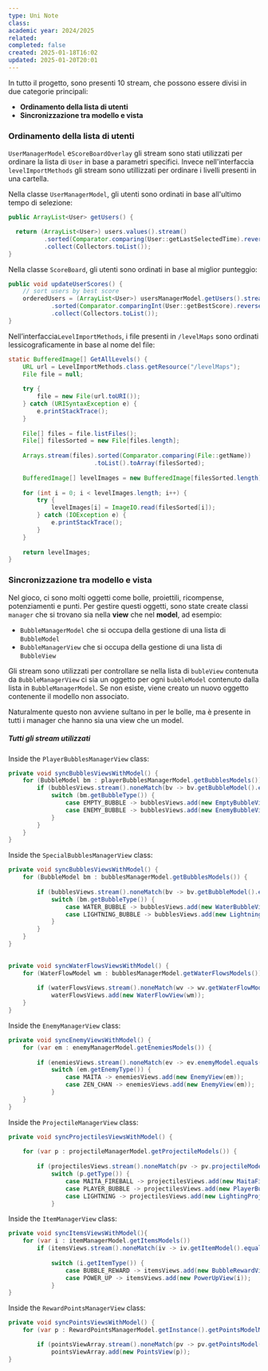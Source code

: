 ```yaml
---
type: Uni Note
class: 
academic year: 2024/2025
related: 
completed: false
created: 2025-01-18T16:02
updated: 2025-01-20T20:01
---
```

In tutto il progetto, sono presenti 10 stream, che possono essere divisi in due categorie principali:

* **Ordinamento della lista di utenti**
* **Sincronizzazione tra modello e vista**

### Ordinamento della lista di utenti

`UserManagerModel` e`ScoreBoardOverlay` gli stream sono stati utilizzati per ordinare la lista di `User` in base a parametri specifici. Invece nell'interfaccia `levelImportMethods` gli stream sono utillizzati per ordinare i livelli presenti in una cartella.

Nella classe `UserManagerModel`, gli utenti sono ordinati in base all'ultimo tempo di selezione:

```java
public ArrayList<User> getUsers() {

  return (ArrayList<User>) users.values().stream()
          .sorted(Comparator.comparing(User::getLastSelectedTime).reversed())
          .collect(Collectors.toList());
}
```

Nella classe `ScoreBoard`, gli utenti sono ordinati in base al miglior punteggio: 

```java
public void updateUserScores() {  
	// sort users by best score    
    orderedUsers = (ArrayList<User>) usersManagerModel.getUsers().stream()  
            .sorted(Comparator.comparingInt(User::getBestScore).reversed())  
            .collect(Collectors.toList());  
}
```

Nell’interfaccia`LevelImportMethods`, i file presenti in `/levelMaps` sono ordinati lessicograficamente in base al nome del file:

```java
static BufferedImage[] GetAllLevels() {  
    URL url = LevelImportMethods.class.getResource("/levelMaps");  
    File file = null;  
  
    try {  
        file = new File(url.toURI());  
    } catch (URISyntaxException e) {  
        e.printStackTrace();  
    }  
  
    File[] files = file.listFiles();  
    File[] filesSorted = new File[files.length];  
  
    Arrays.stream(files).sorted(Comparator.comparing(File::getName))
					    .toList().toArray(filesSorted);
  
    BufferedImage[] levelImages = new BufferedImage[filesSorted.length];  
  
    for (int i = 0; i < levelImages.length; i++) {  
        try {  
            levelImages[i] = ImageIO.read(filesSorted[i]);  
        } catch (IOException e) {  
            e.printStackTrace();  
        }  
    }  
  
    return levelImages;  
}
```

### Sincronizzazione tra modello e vista

Nel gioco, ci sono molti oggetti come bolle, proiettili, ricompense, potenziamenti e punti. Per gestire questi oggetti, sono state create classi `manager` che si trovano sia nella **view** che nel **model**, ad esempio:
- `BubbleManagerModel` che si occupa della gestione di una lista di `BubbleModel` 
- `BubbleManagerView` che si occupa della gestione di una lista di `BubbleView` 

Gli stream sono utilizzati per controllare se nella lista di `bubleView` contenuta da `BubbleManagerView` ci sia un oggetto per ogni `bubbleModel` contenuto dalla lista in `BubbleManagerModel`. Se non esiste, viene creato un nuovo oggetto contenente il modello non associato.

Naturalmente questo non avviene sultano in per le bolle, ma è presente in tutti i manager che hanno sia una view che un model.

##### Tutti gli stream utilizzati

Inside the `PlayerBubblesManagerView` class:

```java
private void syncBubblesViewsWithModel() {  
    for (BubbleModel bm : playerBubblesManagerModel.getBubblesModels()) {  
        if (bubblesViews.stream().noneMatch(bv -> bv.getBubbleModel().equals(bm))) {
            switch (bm.getBubbleType()) {  
                case EMPTY_BUBBLE -> bubblesViews.add(new EmptyBubbleView(bm));  
                case ENEMY_BUBBLE -> bubblesViews.add(new EnemyBubbleView(bm));  
            }  
        }  
    }  
}
```


Inside the `SpecialBubblesManagerView` class:

```java
private void syncBubblesViewsWithModel() {  
    for (BubbleModel bm : bubblesManagerModel.getBubblesModels()) {  
    
        if (bubblesViews.stream().noneMatch(bv -> bv.getBubbleModel().equals(bm))) {
            switch (bm.getBubbleType()) {  
                case WATER_BUBBLE -> bubblesViews.add(new WaterBubbleView(bm));  
                case LIGHTNING_BUBBLE -> bubblesViews.add(new LightningBubbleView(bm)); 
            }  
        }  
    }  
}  
  

private void syncWaterFlowsViewsWithModel() {  
    for (WaterFlowModel wm : bubblesManagerModel.getWaterFlowsModels()) {  
    
        if (waterFlowsViews.stream().noneMatch(wv -> wv.getWaterFlowModel().equals(wm)))
            waterFlowsViews.add(new WaterFlowView(wm));  
    }  
}
```

Inside the `EnemyManagerView` class:

```java
private void syncEnemyViewsWithModel() {  
    for (var em : enemyManagerModel.getEnemiesModels()) {  
    
        if (enemiesViews.stream().noneMatch(ev -> ev.enemyModel.equals(em)))  
            switch (em.getEnemyType()) {  
                case MAITA -> enemiesViews.add(new EnemyView(em));  
                case ZEN_CHAN -> enemiesViews.add(new EnemyView(em));  
            }  
    }  
}
```

Inside the `ProjectileManagerView` class:

```java
private void syncProjectilesViewsWithModel() {  
  
    for (var p : projectileManagerModel.getProjectileModels()) {  
  
        if (projectilesViews.stream().noneMatch(pv -> pv.projectileModel.equals(p))) 
            switch (p.getType()) {  
                case MAITA_FIREBALL -> projectilesViews.add(new MaitaFireProjectileView(p));  
                case PLAYER_BUBBLE -> projectilesViews.add(new PlayerBubbleProjectileView(p));  
                case LIGHTNING -> projectilesViews.add(new LightingProjectileView(p));  
            }
```

Inside the `ItemManagerView` class:

```java
private void syncItemsViewsWithModel(){  
    for (var i : itemManagerModel.getItemsModels())  
        if (itemsViews.stream().noneMatch(iv -> iv.getItemModel().equals(i)))
        
            switch (i.getItemType()) {  
                case BUBBLE_REWARD -> itemsViews.add(new BubbleRewardView(i));  
                case POWER_UP -> itemsViews.add(new PowerUpView(i));  
            }  
}
```

Inside the `RewardPointsManagerView` class:

```java
private void syncPointsViewsWithModel() {  
    for (var p : RewardPointsManagerModel.getInstance().getPointsModelModelArray())  

        if (pointsViewArray.stream().noneMatch(pv -> pv.getPointsModel().equals(p))) 
            pointsViewArray.add(new PointsView(p));  
}
```